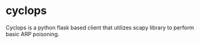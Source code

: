 # cyclops
Cyclops is a python flask based client that utilizes scapy library to perform basic ARP poisoning.
